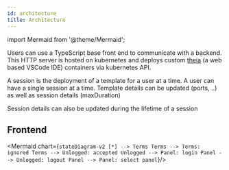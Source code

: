 ```yaml
---
id: architecture
title: Architecture
---
```


import Mermaid from '@theme/Mermaid';

Users can use a TypeScript base front end to communicate with a backend. This HTTP server is hosted on kubernetes and deploys custom [theia](https://www.theia-ide.org/) (a web based VSCode IDE) containers via kubernetes API.

A session is the deployment of a template for a user at a time.
A user can have a single session at a time.
Template details can be updated (ports, ..) as well as session details (maxDuration)

Session details can also be updated during the lifetime of a session

## Frontend

<Mermaid chart={`
stateDiagram-v2
    [*] --> Terms
    Terms --> Terms: ignored
    Terms --> Unlogged: accepted
    Unlogged --> Panel: login
    Panel --> Unlogged: logout
    Panel --> Panel: select panel
`}/>